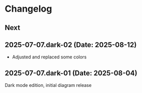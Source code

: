 # Changelog

## Next

## 2025-07-07.dark-02 (Date: 2025-08-12)

- Adjusted and replaced some colors

## 2025-07-07.dark-01 (Date: 2025-08-04)

Dark mode edition, initial diagram release
